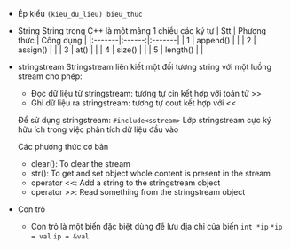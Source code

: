 - Ép kiểu
  `(kieu_du_lieu) bieu_thuc`

- String
  String trong C++ là một mảng 1 chiều các ký tự
  | Stt | Phương thức | Công dụng |
  |:-------|:------:|:-------|
  | 1 | append() | |
  | 2 | assign() | |
  | 3 | at() | |
  | 4 | size() | |
  | 5 | length() | |

- stringstream
  Stringstream liên kiết một đối tượng string với một luồng stream cho phép:

  - Đọc dữ liệu từ stringstream: tương tự cin kết hợp với toán tử >>
  - Ghi dữ liệu ra stringstream: tương tự cout kết hợp với <<

  Để sử dụng stringstream: `#include<sstream>`
  Lớp stringstream cực ký hữu ích trong việc phân tích dữ liệu đầu vào

  Các phương thức cơ bản

  - clear(): To clear the stream
  - str(): To get and set object whole content is present in the stream
  - operator <<: Add a string to the stringstream object
  - operator >>: Read something from the stringstream object

- Con trỏ
  - Con trỏ là một biến đặc biệt dùng để lưu địa chỉ của biến
    `int *ip`
    `*ip = val`
    `ip = &val`

